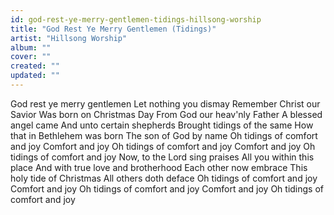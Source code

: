 ```yaml
---
id: god-rest-ye-merry-gentlemen-tidings-hillsong-worship
title: "God Rest Ye Merry Gentlemen (Tidings)"
artist: "Hillsong Worship"
album: ""
cover: ""
created: ""
updated: ""
---
```


God rest ye merry gentlemen
Let nothing you dismay
Remember Christ our Savior
Was born on Christmas Day
From God our heav'nly Father
A blessed angel came
And unto certain shepherds
Brought tidings of the same
How that in Bethlehem was born
The son of God by name
Oh tidings of comfort and joy
Comfort and joy
Oh tidings of comfort and joy
Comfort and joy
Oh tidings of comfort and joy
Now, to the Lord sing praises
All you within this place
And with true love and brotherhood
Each other now embrace
This holy tide of Christmas
All others doth deface
Oh tidings of comfort and joy
Comfort and joy
Oh tidings of comfort and joy
Comfort and joy
Oh tidings of comfort and joy